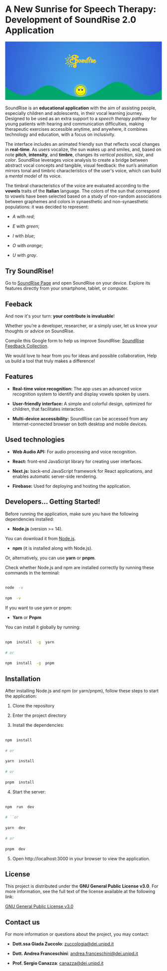 
# A New Sunrise for Speech Therapy: Development of SoundRise 2.0 Application

  

![SoundRise Logo](./public/soundRise-presentation.png)

  

SoundRise is an **educational application** with the aim of assisting people, especially children and adolescents, in their vocal learning journey. Designed to be used as an extra support to a *speech therapy pathway* for young patients with hearing and communication difficulties, making therapeutic exercises accessible anytime, and anywhere, it combines technology and education, with a focus on inclusivity.

  

The interface includes an animated friendly sun that reflects vocal changes in **real-time**. As users vocalize, the sun wakes up and smiles, and, based on note **pitch**, **intensity**, and **timbre**, changes its *vertical position*, *size*, and *color*. SoundRise leverages voice analysis to create a bridge between abstract vocal concepts and tangible, visual feedback: the sun’s animation mirrors tonal and timbric characteristics of the user's voice, which can build a *mental model* of its voice.

  

The timbral characteristics of the voice are evaluated according to the **vowels** traits of the **Italian** language. The colors of the sun that correspond to vowels have been selected based on a study of non-random associations between graphemes and colors in synaesthetic and non-synaesthetic populations: it was decided to represent:

-  *A* with *red*; 

-  *E* with *green*;

-  *I* with *blue*;

-  *O* with *orange*;

-  *U* with *gray*.

  

## Try SoundRise!
Go to [SoundRise Page](https://soundrise-82999.web.app/) and open SoundRise on your device. Explore its features directly from your smartphone, tablet, or computer.

  
  

## Feeback

  

And now it's your turn: **your contribute is invaluable**!

  

Whether you’re a developer, researcher, or a simply user, let us know your thoughts or advice on SoundRise.

  

Compile this Google form to help us improve SoundRise: [SoundRise Feedback Collection](https://forms.gle/R1S2vfRgDT1DWsCW6).

  

We would love to hear from you for ideas and possible collaboration, Help us build a tool that truly makes a difference!

  
  

## Features

  

-  **Real-time voice recognition:** The app uses an advanced voice recognition system to identify and display vowels spoken by users.

-  **User-friendly interface:** A simple and colorful design, optimized for children, that facilitates interaction.

-  **Multi-device accessibility:** SoundRise can be accessed from any Internet-connected browser on both desktop and mobile devices.

  

## Used technologies

  

-  **Web Audio API:** For audio processing and voice recognition.

-  **React:** front-end JavaScript library for creating user interfaces.

-  **Next.js:** back-end JavaScript framework for React applications, and enables automatic server-side rendering.

-  **Firebase:** Used for deploying and hosting the application.

  

## Developers... Getting Started!

  

Before running the application, make sure you have the following dependencies installed:

  

-  **Node.js** (version >= 14).

You can download it from [Node.js](https://nodejs.org/).

-  **npm** (it is installed along with Node.js).

Or, alternatively, you can use **yarn** or **pnpm**.

  

Check whether Node.js and npm are installed correctly by running these commands in the terminal:

  

```bash

node  -v

npm  -v

```

  

If you want to use yarn or pnpm:

  

-  **Yarn** or **Pnpm**

You can install it globally by running:

  

```bash

npm  install  -g  yarn

# or

npm  install  -g  pnpm

```

  

## Installation

  

After installing Node.js and npm (or yarn/pnpm), follow these steps to start the application:

  

1. Clone the repository

2. Enter the project directory

3. Install the dependencies:

  

```bash

npm  install

# or

yarn  install

# or

pnpm  install

```

  

4. Start the server:

  

```bash

npm  run  dev

# ``or

yarn  dev

# or

pnpm  dev

```

  

5. Open http://localhost:3000 in your browser to view the application.

  

## License

  

This project is distributed under the **GNU General Public License v3.0**. For more information, see the full text of the license available at the following link:

[GNU General Public License v3.0](https://www.gnu.org/licenses/gpl-3.0.txt)

  

## Contact us

  

For more information or questions about the project, you may contact:

-  **Dott.ssa Giada Zuccolo**: [zuccologia@dei.unipd.it](mailto:zuccologia@dei.unipd.it)

-  **Dott. Andrea Franceschini**: [andrea.franceschini@dei.unipd.it](mailto:andrea.franceschini@dei.unipd.it)

-  **Prof. Sergio Canazza**: [canazza@dei.unipd.it](mailto:canazza@dei.unipd.it)